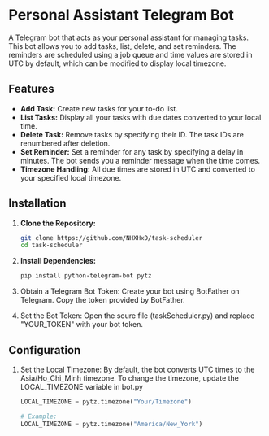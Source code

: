 # Personal Assistant Telegram Bot

A Telegram bot that acts as your personal assistant for managing tasks. This bot allows you to add tasks, list, delete, and set reminders. The reminders are scheduled using a job queue and time values are stored in UTC by default, which can be modified to display local timezone.

## Features

- **Add Task:** Create new tasks for your to-do list.
- **List Tasks:** Display all your tasks with due dates converted to your local time.
- **Delete Task:** Remove tasks by specifying their ID. The task IDs are renumbered after deletion.
- **Set Reminder:** Set a reminder for any task by specifying a delay in minutes. The bot sends you a reminder message when the time comes.
- **Timezone Handling:** All due times are stored in UTC and converted to your specified local timezone.

## Installation

1. **Clone the Repository:**

   ```bash
   git clone https://github.com/NHXHxD/task-scheduler
   cd task-scheduler

2. **Install Dependencies:**

    ```bash
    pip install python-telegram-bot pytz

3. Obtain a Telegram Bot Token:
Create your bot using BotFather on Telegram.
Copy the token provided by BotFather.

4. Set the Bot Token:
Open the soure file (taskScheduler.py) and replace "YOUR_TOKEN" with your bot token.

## Configuration

1. Set the Local Timezone:
By default, the bot converts UTC times to the Asia/Ho_Chi_Minh timezone.
To change the timezone, update the LOCAL_TIMEZONE variable in bot.py

    ```python
    LOCAL_TIMEZONE = pytz.timezone("Your/Timezone")
    
    # Example:
    LOCAL_TIMEZONE = pytz.timezone("America/New_York")

